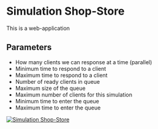 # Simulation Shop-Store

This is a web-application 

## Parameters

- How many clients we can response at a time (parallel)
- Minimum time to respond to a client
- Maximum time to respond to a client
- Number of ready clients in queue
- Maximum size of the queue
- Maximum number of clients for this simulation
- Minimum time to enter the queue
- Maximum time to enter the queue

[![Simulation Shop-Store](https://user-images.githubusercontent.com/2658040/208326078-02d85dcb-260a-44fb-8dc8-251a2298bda7.png)](https://basemax.github.io/SimulationShopStore/)
